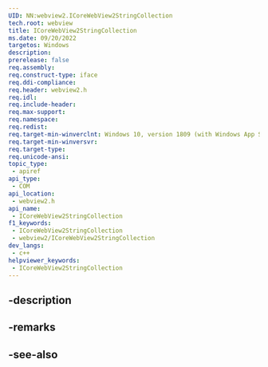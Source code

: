 ```yaml
---
UID: NN:webview2.ICoreWebView2StringCollection
tech.root: webview
title: ICoreWebView2StringCollection
ms.date: 09/20/2022
targetos: Windows
description: 
prerelease: false
req.assembly: 
req.construct-type: iface
req.ddi-compliance: 
req.header: webview2.h
req.idl: 
req.include-header: 
req.max-support: 
req.namespace: 
req.redist: 
req.target-min-winverclnt: Windows 10, version 1809 (with Windows App SDK 1.1 or later)
req.target-min-winversvr: 
req.target-type: 
req.unicode-ansi: 
topic_type:
 - apiref
api_type:
 - COM
api_location:
 - webview2.h
api_name:
 - ICoreWebView2StringCollection
f1_keywords:
 - ICoreWebView2StringCollection
 - webview2/ICoreWebView2StringCollection
dev_langs:
 - c++
helpviewer_keywords:
 - ICoreWebView2StringCollection
---
```


## -description

## -remarks

## -see-also

